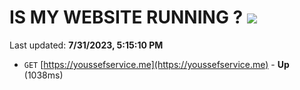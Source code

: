 # IS MY WEBSITE RUNNING ? [![](https://img.shields.io/static/v1?label=Sponsor&message=%E2%9D%A4&logo=GitHub&color=%23fe8e86)](https://github.com/sponsors/<username>)

Last updated: **7/31/2023, 5:15:10 PM**

- `GET` [https://youssefservice.me](https://youssefservice.me) - **Up** (1038ms)
